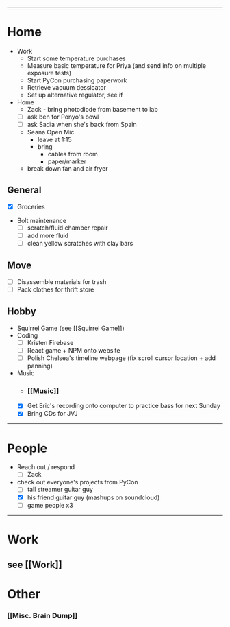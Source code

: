  ---
# Home

- Work
	- Start some temperature purchases
	- Measure basic temperature for Priya (and send info on multiple exposure tests)
	- Start PyCon purchasing paperwork
	- Retrieve vacuum dessicator
	- Set up alternative regulator, see if 
- Home
	- Zack - bring photodiode from basement to lab
	- [ ] ask ben for Ponyo's bowl
	- [ ] ask Sadia when she's back from Spain
	- Seana Open Mic
		- leave at 1:15
		- bring
			- cables from room
			- paper/marker
	- break down fan and air fryer
## General

 - [x] Groceries
 - Bolt maintenance
	 - [ ] scratch/fluid chamber repair
	 - [ ] add more fluid
	 - [ ] clean yellow scratches with clay bars
## Move

 - [ ] Disassemble materials for trash
 - [ ] Pack clothes for thrift store
## Hobby
- Squirrel Game (see [[Squirrel Game]])
- Coding
	 - [ ] Kristen Firebase
	 - [ ] React game + NPM onto website
	 - [ ] Polish Chelsea's timeline webpage (fix scroll cursor location + add panning)
- Music
	- ### [[Music]]
	- [x] Get Eric's recording onto computer to practice bass for next Sunday
	- [x] Bring CDs for JVJ

---
# People

 - Reach out / respond
	 - [ ] Zack
 - check out everyone's projects from PyCon
	 - [ ] tall streamer guitar guy
	 - [x] his friend guitar guy (mashups on soundcloud)
	 - [ ] game people x3

---

# Work

## see [[Work]]
# Other
### [[Misc. Brain Dump]]
